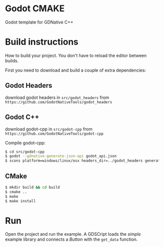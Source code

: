 # Godot CMAKE

Godot template for GDNative C++

# Build instructions
How to build your project. You don't have to reload the editor between builds.

First you need to download and build a couple of extra dependencies:

## Godot Headers
download godot headers in `src/godot_headers`
from `https://github.com/GodotNativeTools/godot_headers`

## Godot C++
download godot-cpp in `src/godot-cpp`
from `https://github.com/GodotNativeTools/godot-cpp`

Compile godot-cpp:
```bash
$ cd src/godot-cpp
$ godot --gdnative-generate-json-api godot_api.json
$ scons platform=windows/linux/osx headers_dir=../godot_headers generate_bindings=yes target=release
```

## CMake
```bash
$ mkdir build && cd build
$ cmake ..
$ make
$ make install
```

# Run
Open the project and run the example. A GDSCript loads the _simple_ example library and connects a _Button_ with the `get_data` function.
